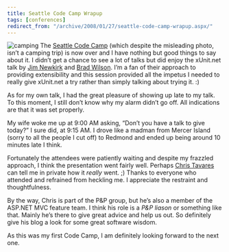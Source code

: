 ```yaml
---
title: Seattle Code Camp Wrapup
tags: [conferences]
redirect_from: "/archive/2008/01/27/seattle-code-camp-wrapup.aspx/"
---
```


![camping](https://haacked.com/assets/images/haacked_com/WindowsLiveWriter/SeattleCodeCampWrapup_B730/202619834_697395adda_b_3.jpg)
The [Seattle Code Camp](https://seattle.codecamp.us/default.aspx) (which
despite the misleading photo, isn’t a camping trip) is now over and I
have nothing but good things to say about it. I didn’t get a chance to
see a lot of talks but did enjoy the xUnit.net talk by [Jim
Newkirk](http://jamesnewkirk.typepad.com/) and [Brad
Wilson](http://bradwilson.typepad.com/). I’m a fan of their approach to
providing extensibility and this session provided all the impetus I
needed to really give xUnit.net a try rather than simply talking about
trying it. :)

As for my own talk, I had the great pleasure of showing up late to my
talk. To this moment, I still don’t know why my alarm didn’t go off. All
indications are that it was set properly.

My wife woke me up at 9:00 AM asking, “Don’t you have a talk to give
today?” I sure did, at 9:15 AM. I drove like a madman from Mercer Island
(sorry to all the people I cut off) to Redmond and ended up being around
10 minutes late I think.

Fortunately the attendees were patiently waiting and despite my frazzled
approach, I think the presentation went fairly well. Perhaps [Chris
Tavares](http://www.tavaresstudios.com/Blog/default.aspx) can tell me in
private how it *really* went. ;) Thanks to everyone who attended and
refrained from heckling me. I appreciate the restraint and
thoughtfulness.

By the way, Chris is part of the P&P group, but he’s also a member of
the ASP.NET MVC feature team. I think his role is a *P&P liason* or
something like that. Mainly he’s there to give great advice and help us
out. So definitely give his blog a look for some great software wisdom.

As this was my first Code Camp, I am definitely looking forward to the
next one.

